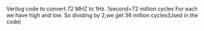 Verilog code to convert 72  MHZ to 1Hz.
1second=72 million cycles
For each we have high and low.
So dividing by 2,we get 36 million cycles(Used in the code)